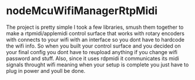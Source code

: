 # nodeMcuWifiManagerRtpMidi
The project is pretty simple I took a few libraries, smush them together to make a rtpmidi/applemidi control surface that works with rotary encoders with connects to your wifi with an interface so you dont have to hardcode the wifi info. So when you built your control surface and you decided on your final config you dont have to reupload anything if you change wifi password and stuff. Also, since it uses rdpmidi it communicates its midi signals throught wifi meaning when your setup is complete you just have to plug in power and youll be done.
